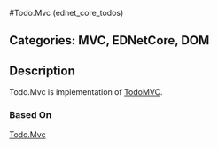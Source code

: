 #Todo.Mvc (ednet_core_todos)

## Categories: MVC, EDNetCore, DOM

## Description

Todo.Mvc is implementation of [TodoMVC](http://todomvc.com).

### Based On

[Todo.Mvc](https://github.com/dzenanr/dartling_todos)